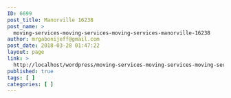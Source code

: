 ```yaml
---
ID: 6699
post_title: Manorville 16238
post_name: >
  moving-services-moving-services-moving-services-manorville-16238
author: mrgabonijeff@gmail.com
post_date: 2018-03-28 01:47:22
layout: page
link: >
  http://localhost/wordpress/moving-services-moving-services-moving-services-manorville-16238/
published: true
tags: [ ]
categories: [ ]
---
```

